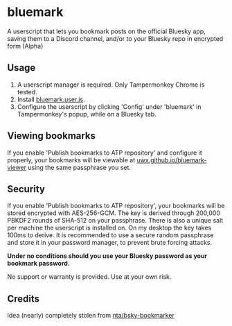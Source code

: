 # bluemark

A userscript that lets you bookmark posts on the official Bluesky app, saving them to a Discord channel, and/or
to your Bluesky repo in encrypted form (Alpha)

## Usage

1. A userscript manager is required. Only Tampermonkey Chrome is tested.
2. Install [bluemark.user.js](https://github.com/uwx/bluemark/raw/refs/heads/master/dist/bluemark.user.js).
3. Configure the userscript by clicking 'Config' under 'bluemark' in Tampermonkey's popup, while on a Bluesky tab.

## Viewing bookmarks

If you enable 'Publish bookmarks to ATP repository' and configure it properly, your bookmarks will be viewable at
[uwx.github.io/bluemark-viewer](https://uwx.github.io/bluemark-viewer/) using the same passphrase you set.

## Security

If you enable 'Publish bookmarks to ATP repository', your bookmarks will be stored encrypted with AES-256-GCM.
The key is derived through 200,000 PBKDF2 rounds of SHA-512 on your passphrase. There is also a unique salt per
machine the userscript is installed on. On my desktop the key takes 100ms to derive. It is recommended to use a
secure random passphrase and store it in your password manager, to prevent brute forcing attacks.

**Under no conditions should you use your Bluesky password as your bookmark password.**

No support or warranty is provided. Use at your own risk.

## Credits

Idea (nearly) completely stolen from [nta/bsky-bookmarker](https://github.com/nta/bsky-bookmarker)
